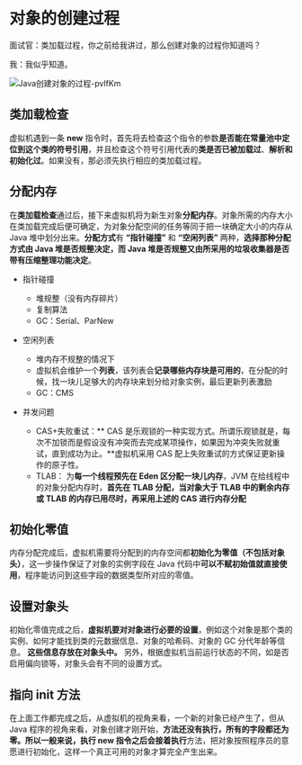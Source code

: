 # 对象的创建过程

面试官：类加载过程，你之前给我讲过，那么创建对象的过程你知道吗？

我：我似乎知道。

![Java创建对象的过程-pvlfKm](https://cdn.jsdelivr.net/gh/DreamCats/imgs@main/uPic/Java创建对象的过程-pvlfKm.png)

## 类加载检查

虚拟机遇到一条 **new** 指令时，首先将去检查这个指令的参数**是否能在常量池中定位到这个类的符号引用**，并且检查这个符号引用代表的**类是否已被加载过**、**解析和初始化过**。如果没有，那必须先执行相应的类加载过程。

## 分配内存

在**类加载检查**通过后，接下来虚拟机将为新生对象**分配内存**。对象所需的内存大小在类加载完成后便可确定，为对象分配空间的任务等同于把一块确定大小的内存从 Java 堆中划分出来。**分配方式**有 **“指针碰撞”** 和 **“空闲列表”** 两种，**选择那种分配方式由 Java 堆是否规整决定，而 Java 堆是否规整又由所采用的垃圾收集器是否带有压缩整理功能决定**。

- 指针碰撞

  - 堆规整（没有内存碎片）
  - 复制算法
  - GC：Serial、ParNew

- 空闲列表

  - 堆内存不规整的情况下
  - 虚拟机会维护一个**列表**，该列表会**记录哪些内存块是可用的**，在分配的时候，找一块儿足够大的内存块来划分给对象实例，最后更新列表激励
  - GC：CMS

- 并发问题

  - CAS+失败重试：** CAS 是乐观锁的一种实现方式。所谓乐观锁就是，每次不加锁而是假设没有冲突而去完成某项操作，如果因为冲突失败就重试，直到成功为止。**虚拟机采用 CAS 配上失败重试的方式保证更新操作的原子性。
  - TLAB： 为**每一个线程预先在 Eden 区分配一块儿内存**，JVM 在给线程中的对象分配内存时，**首先在 TLAB 分配，当对象大于 TLAB 中的剩余内存或 TLAB 的内存已用尽时，再采用上述的 CAS 进行内存分配**

## 初始化零值

内存分配完成后，虚拟机需要将分配到的内存空间都**初始化为零值（不包括对象头）**，这一步操作保证了对象的实例字段在 Java 代码中**可以不赋初始值就直接使用**，程序能访问到这些字段的数据类型所对应的零值。

## 设置对象头

初始化零值完成之后，**虚拟机要对对象进行必要的设置**，例如这个对象是那个类的实例、如何才能找到类的元数据信息、对象的哈希码、对象的 GC 分代年龄等信息。 **这些信息存放在对象头中。** 另外，根据虚拟机当前运行状态的不同，如是否启用偏向锁等，对象头会有不同的设置方式。

## 指向 init 方法

在上面工作都完成之后，从虚拟机的视角来看，一个新的对象已经产生了，但从 Java 程序的视角来看，对象创建才刚开始，**方法还没有执行，所有的字段都还为零。所以一般来说，执行 new 指令之后会接着执行**方法，把对象按照程序员的意愿进行初始化，这样一个真正可用的对象才算完全产生出来。
